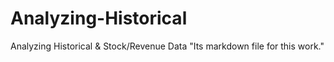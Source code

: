 # Analyzing-Historical
Analyzing Historical &amp; Stock/Revenue Data
"Its markdown file for this work."

